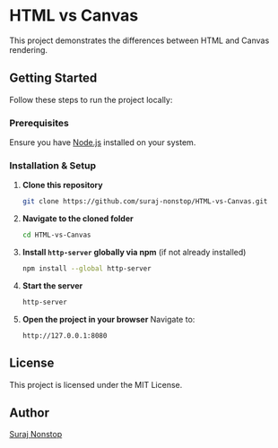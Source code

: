 # HTML vs Canvas

This project demonstrates the differences between HTML and Canvas rendering.

## Getting Started

Follow these steps to run the project locally:

### Prerequisites
Ensure you have [Node.js](https://nodejs.org/) installed on your system.

### Installation & Setup

1. **Clone this repository**
   ```sh
   git clone https://github.com/suraj-nonstop/HTML-vs-Canvas.git
   ```

2. **Navigate to the cloned folder**
   ```sh
   cd HTML-vs-Canvas
   ```

3. **Install `http-server` globally via npm** (if not already installed)
   ```sh
   npm install --global http-server
   ```

4. **Start the server**
   ```sh
   http-server
   ```

5. **Open the project in your browser**
   Navigate to:
   ```
   http://127.0.0.1:8080
   ```

## License
This project is licensed under the MIT License.

## Author
[Suraj Nonstop](https://github.com/suraj-nonstop)

